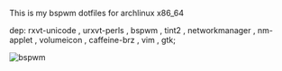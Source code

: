 This is my bspwm dotfiles for archlinux x86_64


dep:  rxvt-unicode , urxvt-perls , bspwm , tint2 , networkmanager , nm-applet , volumeicon ,       caffeine-brz , vim , gtk;


![bspwm](https://github.com/b4dtR1p/bspwm/master/scrot.png?raw=true)
